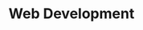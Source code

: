 ---
title: Web Development
description: Web development projects
image:

# Badge style
style:
    background: "#2a9d8f"
    color: "#fff"
---